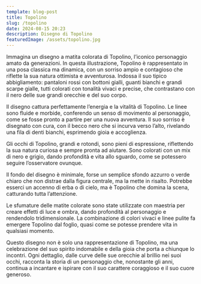 ```yaml
---
template: blog-post
title: Topolino
slug: /topolino
date: 2024-08-15 20:23
description: Disegno di Topolino
featuredImage: /assets/topolino.jpg
---
```


Immagina un disegno a matita colorata di Topolino, l’iconico personaggio amato da generazioni. In questa illustrazione, Topolino è rappresentato in una posa classica ma dinamica, con un sorriso ampio e contagioso che riflette la sua natura ottimista e avventurosa. Indossa il suo tipico abbigliamento: pantaloni rossi con bottoni gialli, guanti bianchi e grandi scarpe gialle, tutti colorati con tonalità vivaci e precise, che contrastano con il nero delle sue grandi orecchie e del suo corpo.

Il disegno cattura perfettamente l’energia e la vitalità di Topolino. Le linee sono fluide e morbide, conferendo un senso di movimento al personaggio, come se fosse pronto a partire per una nuova avventura. Il suo sorriso è disegnato con cura, con il becco nero che si incurva verso l’alto, rivelando una fila di denti bianchi, esprimendo gioia e accoglienza.

Gli occhi di Topolino, grandi e rotondi, sono pieni di espressione, riflettendo la sua natura curiosa e sempre pronta ad aiutare. Sono colorati con un mix di nero e grigio, dando profondità e vita allo sguardo, come se potessero seguire l’osservatore ovunque.

Il fondo del disegno è minimale, forse un semplice sfondo azzurro o verde chiaro che non distrae dalla figura centrale, ma la mette in risalto. Potrebbe esserci un accenno di erba o di cielo, ma è Topolino che domina la scena, catturando tutta l’attenzione.

Le sfumature delle matite colorate sono state utilizzate con maestria per creare effetti di luce e ombra, dando profondità al personaggio e rendendolo tridimensionale. La combinazione di colori vivaci e linee pulite fa emergere Topolino dal foglio, quasi come se potesse prendere vita in qualsiasi momento.

Questo disegno non è solo una rappresentazione di Topolino, ma una celebrazione del suo spirito indomabile e della gioia che porta a chiunque lo incontri. Ogni dettaglio, dalle curve delle sue orecchie al brillio nei suoi occhi, racconta la storia di un personaggio che, nonostante gli anni, continua a incantare e ispirare con il suo carattere coraggioso e il suo cuore generoso.